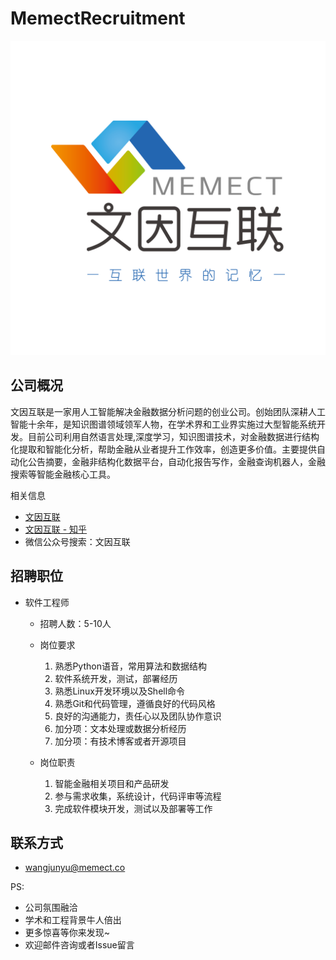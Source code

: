 # MemectRecruitment

![](memect_logo.jpg)

## 公司概况

文因互联是一家用人工智能解决金融数据分析问题的创业公司。创始团队深耕人工智能十余年，是知识图谱领域领军人物，在学术界和工业界实施过大型智能系统开发。目前公司利用自然语言处理,深度学习，知识图谱技术，对金融数据进行结构化提取和智能化分析，帮助金融从业者提升工作效率，创造更多价值。主要提供自动化公告摘要，金融非结构化数据平台，自动化报告写作，金融查询机器人，金融搜索等智能金融核心工具。

相关信息
 * [文因互联](https://memect.cn/)
 * [文因互联 - 知乎](https://zhuanlan.zhihu.com/c_45652868)
 * 微信公众号搜索：文因互联

## 招聘职位

* 软件工程师
	* 招聘人数：5-10人
	* 岗位要求
		1. 熟悉Python语音，常用算法和数据结构
		2. 软件系统开发，测试，部署经历
		3. 熟悉Linux开发环境以及Shell命令
		4. 熟悉Git和代码管理，遵循良好的代码风格
		5. 良好的沟通能力，责任心以及团队协作意识
		6. 加分项：文本处理或数据分析经历
		7. 加分项：有技术博客或者开源项目

	* 岗位职责
		1. 智能金融相关项目和产品研发
		2. 参与需求收集，系统设计，代码评审等流程
		3. 完成软件模块开发，测试以及部署等工作

## 联系方式

 * wangjunyu@memect.co

PS:

 * 公司氛围融洽
 * 学术和工程背景牛人倍出
 * 更多惊喜等你来发现~
 * 欢迎邮件咨询或者Issue留言
